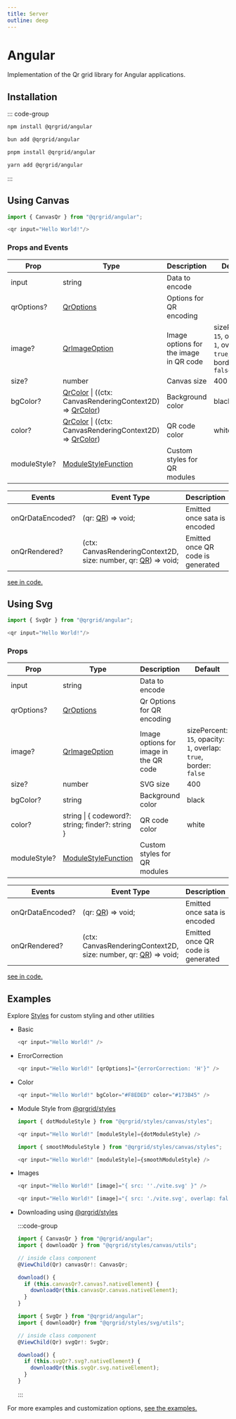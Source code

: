 ```yaml
---
title: Server
outline: deep
---
```


# Angular

Implementation of the Qr grid library for Angular applications.

## Installation

::: code-group

```sh [npm]
npm install @qrgrid/angular
```

```sh [bun]
bun add @qrgrid/angular
```

```sh [pnpm]
pnpm install @qrgrid/angular
```

```sh [yarn]
yarn add @qrgrid/angular
```

:::

## Using Canvas

```typescript
import { CanvasQr } from "@qrgrid/angular";

<qr input="Hello World!"/>
```

### Props and Events

| Prop        | Type                                                        | Description    | Default               |
| ----------- | ----------------------------------------------------------- | -------------- | --------------------- |
| input       | string                                                      | Data to encode |                       |
| qrOptions?  | [QrOptions](https://github.com/yadav-saurabh/qrGrid/blob/main/packages/core/src/qr.ts#L47-L49) | Options for QR encoding |     |
| image?      | [QrImageOption](https://github.com/yadav-saurabh/qrGrid/blob/main/packages/angular/src/canvas/qr.component.ts#L35-L41) | Image options for the image in QR code | sizePercent: `15`,   opacity: `1`,  overlap: `true`,   border: `false`  |
| size?        | number                                                      | Canvas size |  400   |
| bgColor?     | [QrColor](https://github.com/yadav-saurabh/qrGrid/blob/main/packages/angular/src/canvas/qr.component.ts#L30) \| ((ctx: CanvasRenderingContext2D) => [QrColor]((https://github.com/yadav-saurabh/qrGrid/blob/main/packages/angular/src/canvas/qr.component.ts#L30)))     | Background color | black   |
| color?       | [QrColor](https://github.com/yadav-saurabh/qrGrid/blob/main/packages/angular/src/canvas/qr.component.ts#L30) \| ((ctx: CanvasRenderingContext2D) => [QrColor]((https://github.com/yadav-saurabh/qrGrid/blob/main/packages/angular/src/canvas/qr.component.ts#L30)))     | QR code color |  white   |
| moduleStyle?        | [ModuleStyleFunction](https://github.com/yadav-saurabh/qrGrid/blob/main/packages/angular/src/canvas/qr.component.ts#L16-L20)               | Custom styles for QR modules |    |

| Events        | Event Type                                                  | Description     | Default               |
| ------------- | ----------------------------------------------------------- | --------------- | --------------------- |
| onQrDataEncoded? | (qr: [QR](./core#properties)) => void;               | Emitted once sata is encoded |     |
| onQrRendered?    | (ctx: CanvasRenderingContext2D, size: number, qr: [QR](./core#properties)) => void;               | Emitted once QR code is generated |     |

[see in code.](https://github.com/yadav-saurabh/qrGrid/blob/main/packages/angular/src/canvas/qr.component.ts)

## Using Svg

```typescript
import { SvgQr } from "@qrgrid/angular";

<qr input="Hello World!"/>
```

### Props

| Prop        | Type                                                        | Description    | Default               |
| ----------- | ----------------------------------------------------------- | -------------- | --------------------- |
| input       | string                                                      | Data to encode |                       |
| qrOptions?  | [QrOptions](https://github.com/yadav-saurabh/qrGrid/blob/main/packages/core/src/qr.ts#L47-L49) | Qr Options for QR encoding |     |
| image?      | [QrImageOption](https://github.com/yadav-saurabh/qrGrid/blob/main/packages/angular/src/svg/qr.component.ts#L25-L31) | Image options for image in the QR code | sizePercent: `15`,   opacity: `1`,  overlap: `true`,   border: `false`  |
| size?        | number                                                      | SVG size |  400   |
| bgColor?     | string                                                      | Background color | black   |
| color?       | string \| \{ codeword?: string; finder?: string \}  | QR code color            |  white   |
| moduleStyle? | [ModuleStyleFunction](https://github.com/yadav-saurabh/qrGrid/blob/main/packages/angular/src/svg/qr.component.ts#L14-L18)               | Custom styles for QR modules |    |

| Events        | Event Type                                                  | Description     | Default               |
| ------------- | ----------------------------------------------------------- | --------------- | --------------------- |
| onQrDataEncoded? | (qr: [QR](./core#properties)) => void;               | Emitted once sata is encoded |     |
| onQrRendered?    | (ctx: CanvasRenderingContext2D, size: number, qr: [QR](./core#properties)) => void;               | Emitted once QR code is generated |     |

[see in code.](https://github.com/yadav-saurabh/qrGrid/blob/main/packages/angular/src/svg/qr.component.ts)

## Examples

Explore [Styles](./styles) for custom styling and other utilities

- Basic

  ```typescript
  <qr input="Hello World!" />
  ```

- ErrorCorrection

  ```typescript
  <qr input="Hello World!" [qrOptions]="{errorCorrection: 'H'}" />
  ```

- Color

  ```typescript
  <qr input="Hello World!" bgColor="#F8EDED" color="#173B45" />
  ```

- Module Style from [@qrgrid/styles](https://www.npmjs.com/package/@qrgrid/styles)

  ```typescript
  import { dotModuleStyle } from "@qrgrid/styles/canvas/styles";
  
  <qr input="Hello World!" [moduleStyle]={dotModuleStyle} />
  ```

  ```typescript
  import { smoothModuleStyle } from "@qrgrid/styles/canvas/styles";
  
  <qr input="Hello World!" [moduleStyle]={smoothModuleStyle} />
  ```

- Images

  ```typescript
  <qr input="Hello World!" [image]="{ src: ''./vite.svg' }" />
  ```

  ```typescript
  <qr input="Hello World!" [image]="{ src: './vite.svg', overlap: false }" />
  ```

- Downloading using [@qrgrid/styles](https://www.npmjs.com/package/@qrgrid/styles)

  :::code-group

  ```typescript [Canvas]
  import { CanvasQr } from "@qrgrid/angular";
  import { downloadQr } from "@qrgrid/styles/canvas/utils";

  // inside class component
  @ViewChild(Qr) canvasQr!: CanvasQr;

  download() {
    if (this.canvasQr?.canvas?.nativeElement) {
      downloadQr(this.canvasQr.canvas.nativeElement);
    }
  }
  ```

  ```typescript [Svg]
  import { SvgQr } from "@qrgrid/angular";
  import { downloadQr} from "@qrgrid/styles/svg/utils";

  // inside class component
  @ViewChild(Qr) svgQr!: SvgQr;

  download() {
    if (this.svgQr?.svg?.nativeElement) {
      downloadQr(this.svgQr.svg.nativeElement);
    }
  }
  ```

  :::

For more examples and customization options, [see the examples.](https://github.com/yadav-saurabh/qrGrid/tree/main/examples/angular/)
